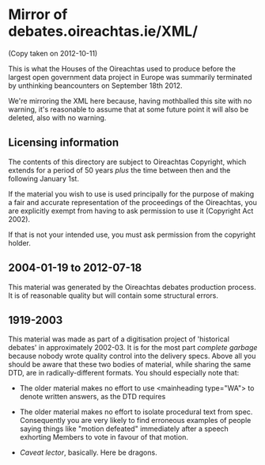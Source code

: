 Mirror of debates.oireachtas.ie/XML/
====================================

(Copy taken on 2012-10-11)

This is what the Houses of the Oireachtas used to produce before the largest
open government data project in Europe was summarily terminated by unthinking 
beancounters on September 18th 2012.

We're mirroring the XML here because, having mothballed this site with no warning,
it's reasonable to assume that at some future point it will also be deleted, also
with no warning.


Licensing information
---------------------

The contents of this directory are subject to Oireachtas Copyright, which extends for
a period of 50 years *plus* the time between then and the following January 1st.  

If the material you wish to use is used principally for the purpose of making a fair and accurate
representation of the proceedings of the Oireachtas, you are explicitly exempt from having
to ask permission to use it (Copyright Act 2002).

If that is not your intended use, you must ask permission from the copyright holder.


2004-01-19 to 2012-07-18
------------------------

This material was generated by the Oireachtas debates production process. It is
of reasonable quality but will contain some structural errors.


1919-2003
---------

This material was made as part of a digitisation project of 'historical debates' in
approximately 2002-03.  It is for the most part *complete garbage* because nobody wrote quality
control into the delivery specs.  Above all you should be aware that these two bodies of
material, while sharing the same DTD, are in radically-different formats. You should especially
note that:

*  The older material makes no effort to use &lt;mainheading type="WA"&gt; to denote written
   answers, as the DTD requires
   
*  The older material makes no effort to isolate procedural text from spec. Consequently you
   are very likely to find erroneous examples of people saying things like "motion defeated"
   immediately after a speech exhorting Members to vote in favour of that motion. 
   
*  *Caveat lector*, basically.  Here be dragons.
